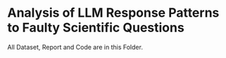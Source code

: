 # Analysis of LLM Response Patterns to Faulty Scientific Questions
All Dataset, Report and Code are in this Folder.

